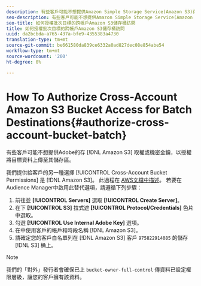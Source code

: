 ```yaml
---
description: 有些客戶可能不想提供Amazon Simple Storage Service(Amazon S3)存取權或機密金鑰給Adobe，以授權目標資料上傳至其儲存區。
seo-description: 有些客戶可能不想提供Amazon Simple Storage Service(Amazon S3)存取權或機密金鑰給Adobe，以授權目標資料上傳至其儲存區。
seo-title: 如何授權批次目標的跨帳戶Amazon S3儲存桶訪問
title: 如何授權批次目標的跨帳戶Amazon S3儲存桶訪問
uuid: da2bcbda-a765-437a-bfe9-4355383a4730
translation-type: tm+mt
source-git-commit: be661580da839ce6332a0ad827dec08e854abe54
workflow-type: tm+mt
source-wordcount: '200'
ht-degree: 0%

---
```



# How To Authorize Cross-Account Amazon S3 Bucket Access for Batch Destinations{#authorize-cross-account-bucket-batch}

有些客戶可能不想提供Adobe的存 [!DNL Amazon S3] 取權或機密金鑰，以授權將目標資料上傳至其儲存區。

我們提供給客戶的另一種選擇 [!UICONTROL Cross-Account Bucket Permissions] 是 [!DNL Amazon S3]。 此過程在 [AWS文檔中描述](https://docs.aws.amazon.com/AmazonS3/latest/dev/example-walkthroughs-managing-access-example2.html)。 若要在Audience Manager中啟用此替代選項，請遵循下列步驟：

1. 前往並 **[!UICONTROL Servers]** 選取 **[!UICONTROL Create Server]**。
1. 在下 **[!UICONTROL S3]** 拉式遮 **[!UICONTROL Protocol/Credentials]** 色片中選取。
1. 勾選 **[!UICONTROL Use Internal Adobe Key]** 選項。
1. 在中使用客戶的帳戶和時段名稱 [!DNL Amazon S3]。
1. 請確定您的客戶白名單列在 [!DNL Amazon S3] 客戶 `975822914085` 的儲存 [!DNL S3] 桶上。

>[!NOTE]
>
>我們的「對外」發行者會確保已上 `bucket-owner-full-control` 傳資料已設定權限層級，讓您的客戶擁有該資料。
